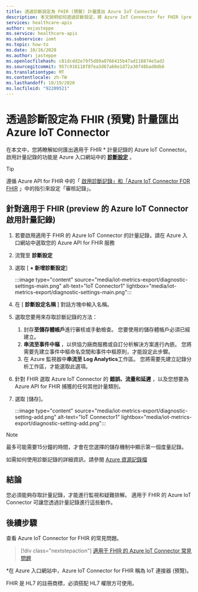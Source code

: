 ```yaml
---
title: 透過診斷設定為 FHIR (預覽) 計量匯出 Azure IoT Connector
description: 本文說明如何透過診斷設定，將 Azure IoT Connector for FHIR (preview) 計量匯出
services: healthcare-apis
author: msjasteppe
ms.service: healthcare-apis
ms.subservice: iomt
ms.topic: how-to
ms.date: 10/16/2020
ms.author: jasteppe
ms.openlocfilehash: c81dcdd2e79f5d89a0766415b47ad118874e5ad2
ms.sourcegitcommit: 957c916118f87ea3d67a60e1d72a30f48bad0db6
ms.translationtype: MT
ms.contentlocale: zh-TW
ms.lasthandoff: 10/19/2020
ms.locfileid: "92209521"
---
```

# <a name="export-azure-iot-connector-for-fhir-preview-metrics-through-diagnostic-settings"></a>透過診斷設定為 FHIR (預覽) 計量匯出 Azure IoT Connector

在本文中，您將瞭解如何匯出適用于 FHIR * 計量記錄的 Azure IoT Connector。 啟用計量記錄的功能是 Azure 入口網站中的 [**診斷設定**](https://docs.microsoft.com/azure/azure-monitor/platform/diagnostic-settings) 。 

> [!TIP]
> 遵循 Azure API for FHIR 中的「 [啟用診斷記錄」和「Azure IoT Connector FOR FHIR](enable-diagnostic-logging.md#enable-diagnostic-logging-in-azure-api-for-fhir) 」中的指引來設定「審核記錄」。

## <a name="enable-metric-logging-for-the-azure-iot-connector-for-fhir-preview"></a>針對適用于 FHIR (preview 的 Azure IoT Connector 啟用計量記錄) 
1. 若要啟用適用于 FHIR 的 Azure IoT Connector 的計量記錄，請在 Azure 入口網站中選取您的 Azure API for FHIR 服務 

2. 流覽至 **診斷設定** 

3. 選取 [ **+ 新增診斷設定**]

   :::image type="content" source="media/iot-metrics-export/diagnostic-settings-main.png" alt-text="IoT Connector1" lightbox="media/iot-metrics-export/diagnostic-settings-main.png"::: 

4. 在 [ **診斷設定名稱** ] 對話方塊中輸入名稱。

5. 選取您要用來存取診斷記錄的方法：

    1. 封存**至儲存體帳戶**進行審核或手動檢查。 您要使用的儲存體帳戶必須已經建立。
    2. **串流至事件中樞** ，以供協力廠商服務或自訂分析解決方案進行內嵌。 您將需要先建立事件中樞命名空間和事件中樞原則，才能設定此步驟。
    3. 在 Azure 監視器中**串流至 Log Analytics**工作區。 您將需要先建立記錄分析工作區，才能選取此選項。

6. 針對 FHIR 選取 Azure IoT Connector 的 **錯誤、流量和延遲** ，以及您想要為 Azure API for FHIR 捕獲的任何其他計量類別。

7. 選取 [儲存]。

   :::image type="content" source="media/iot-metrics-export/diagnostic-setting-add.png" alt-text="IoT Connector1" lightbox="media/iot-metrics-export/diagnostic-setting-add.png":::

> [!Note] 
> 最多可能需要15分鐘的時間，才會在您選擇的儲存機制中顯示第一個度量記錄。  
 
如需如何使用診斷記錄的詳細資訊，請參閱 [Azure 資源記錄檔](https://docs.microsoft.com/azure/azure-monitor/platform/resource-logs-overview)

## <a name="conclusion"></a>結論 
您必須能夠存取計量記錄，才能進行監視和疑難排解。  適用于 FHIR 的 Azure IoT Connector 可讓您透過計量記錄進行這些動作。 

## <a name="next-steps"></a>後續步驟

查看 Azure IoT Connector for FHIR 的常見問題。

>[!div class="nextstepaction"]
>[適用于 FHIR 的 Azure IoT Connector 常見問題](fhir-faq.md#azure-iot-connector-for-fhir-preview)

*在 Azure 入口網站中，Azure IoT Connector for FHIR 稱為 IoT 連接器 (預覽)。

FHIR 是 HL7 的註冊商標，必須搭配 HL7 權限方可使用。
